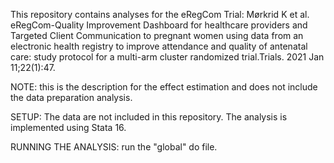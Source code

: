 This repository contains analyses for the eRegCom Trial:
Mørkrid K et al. eRegCom-Quality Improvement Dashboard for healthcare providers and Targeted Client Communication to pregnant women using data from an electronic health registry to improve attendance and quality of antenatal care: study protocol for a multi-arm cluster randomized trial.Trials. 2021 Jan 11;22(1):47.

NOTE: this is the description for the effect estimation and does not include the data preparation analysis. 

SETUP:
The data are not included in this repository. The analysis is implemented using Stata 16.

RUNNING THE ANALYSIS:
run the "global" do file.
